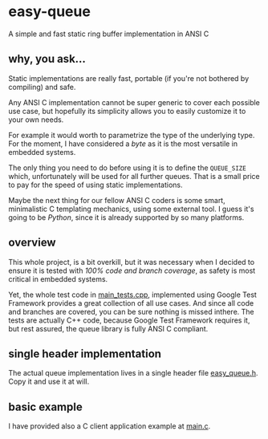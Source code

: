 # easy-queue

A simple and fast static ring buffer implementation in ANSI C


## why, you ask...

Static implementations are really fast, portable (if you're not bothered
by compiling) and safe.

Any ANSI C implementation cannot be super generic to cover each possible
use case, but hopefully its simplicity allows you to easily customize it
to your own needs.

For example it would worth to parametrize the type of the underlying
type. For the moment, I have considered a _byte_ as it is the most
versatile in embedded systems.

The only thing you need to do before using it is to define the `QUEUE_SIZE`
which, unfortunately will be used for all further queues. That is a small
price to pay for the speed of using static implementations.

Maybe the next thing for our fellow ANSI C coders is some smart, minimalistic
C templating mechanics, using some external tool. I guess it's going to
be _Python_, since it is already supported by so many platforms.


## overview

This whole project, is a bit overkill, but it was necessary when I decided
to ensure it is tested with *100% code and branch coverage*, as safety is
most critical in embedded systems.

Yet, the whole test code in [main_tests.cpp](./main_tests.cpp), implemented
using Google Test Framework provides a great collection of all use cases.
And since all code and branches are covered, you can be sure nothing is
missed inthere.
The tests are actually C++ code, because Google Test Framework requires it,
but rest assured, the queue library is fully ANSI C compliant.


## single header implementation

The actual queue implementation lives in a single header file
[easy_queue.h](./include/easy_queue.h). Copy it and use it at will.

## basic example

I have provided also a C client application example at [main.c](./main.c).

